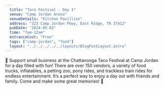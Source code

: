 ```yaml
---
  title: "Taco Festival - Day 1"
  venue: "Camp Jordan Arena"
  venueDetails: "Kitchen Pavillion"
  address: "323 Camp Jordan Pkwy, East Ridge, TN 37412"
  pubDate: "2024-05-03"
  time: "7am-12am"
  entranceCost: "Free" 
  tags: ["camp-jordan", "food"]
  layout: "../../../../../layouts/BlogPostLayout.astro"
---
```


🌮 Support small business at the Chattanooga Taco Festival at Camp Jordan for a day filled with fun! There are over 150 vendors, a variety of food trucks, inflatables, a petting zoo, pony rides, and trackless train rides for endless entertainment. It’s a perfect way to enjoy a day out with friends and family. Come and make some great memories! 🌮 
